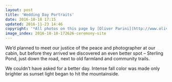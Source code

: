 ```yaml
---
layout: post
title: 'Wedding Day Portraits'
date: 2016-10-18 17:15
updated: 2016-11-23 14:46
copyright: '*All photos on this page by [Oliver Parini](http://www.oliverpariniweddings.com/).*'
image_index: 2016-10-18-172626-ceremony-site
---
```


We’d planned to meet our justice of the peace and photographer at our cabin, but before they arrived we discovered an even better spot – Sterling Pond, just down the road, next to old farmland and community trails.

We couldn’t have asked for a better day. Intense fall color was made only brighter as sunset light began to hit the mountainside.
